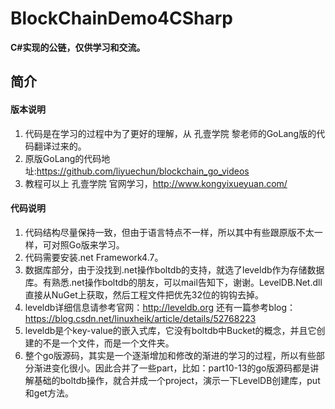 # BlockChainDemo4CSharp
**C#实现的公链，仅供学习和交流。**
## 简介

#### 版本说明
  1. 代码是在学习的过程中为了更好的理解，从 孔壹学院 黎老师的GoLang版的代码翻译过来的。
  2. 原版GoLang的代码地址:https://github.com/liyuechun/blockchain_go_videos
  3. 教程可以上 孔壹学院 官网学习，http://www.kongyixueyuan.com/
#### 代码说明
  1. 代码结构尽量保持一致，但由于语言特点不一样，所以其中有些跟原版不太一样，可对照Go版来学习。
  2. 代码需要安装.net Framework4.7。
  3. 数据库部分，由于没找到.net操作boltdb的支持，就选了leveldb作为存储数据库。有熟悉.net操作boltdb的朋友，可以mail告知下，谢谢。LevelDB.Net.dll直接从NuGet上获取，然后工程文件把优先32位的钩钩去掉。
  4. leveldb详细信息请参考官网：http://leveldb.org 还有一篇参考blog：https://blog.csdn.net/linuxheik/article/details/52768223
  5. leveldb是个key-value的嵌入式库，它没有boltdb中Bucket的概念，并且它创建的不是一个文件，而是一个文件夹。
  6. 整个go版源码，其实是一个逐渐增加和修改的渐进的学习的过程，所以有些部分渐进变化很小。因此合并了一些part，比如：part10-13的go版源码都是讲解基础的boltdb操作，就合并成一个project，演示一下LevelDB创建库，put和get方法。
